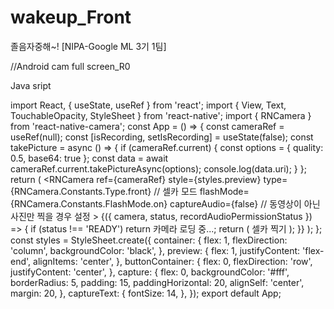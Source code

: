 # wakeup_Front
졸음자중해~! [NIPA-Google ML 3기 1팀]

//Android cam full screen_R0

<manifest xmlns:android="http://schemas.android.com/apk/res/android">
    <uses-permission android:name="android.permission.INTERNET" />
    <uses-permission android:name="android.permission.CAMERA" />
    <uses-permission android:name="android.permission.RECORD_AUDIO" />
    <uses-permission android:name="android.permission.INTERNET" />
    <application
      android:name=".MainApplication"
      android:label="@string/app_name"
      android:icon="@mipmap/ic_launcher"
      android:roundIcon="@mipmap/ic_launcher_round"
      android:allowBackup="false"
      android:theme="@style/AppTheme"
      android:supportsRtl="true">
      <activity
        android:name=".MainActivity"
        android:label="@string/app_name"
        android:configChanges="keyboard|keyboardHidden|orientation|screenLayout|screenSize|smallestScreenSize|uiMode"
        android:launchMode="singleTask"
        android:windowSoftInputMode="adjustResize"
        android:exported="true">
        <intent-filter>
            <action android:name="android.intent.action.MAIN" />
            <category android:name="android.intent.category.LAUNCHER" />
        </intent-filter>
      </activity>
    </application>
</manifest>

Java sript

import React, { useState, useRef } from 'react';
import { View, Text, TouchableOpacity, StyleSheet } from 'react-native';
import { RNCamera } from 'react-native-camera';
const App = () => {
  const cameraRef = useRef(null);
  const [isRecording, setIsRecording] = useState(false);
  const takePicture = async () => {
    if (cameraRef.current) {
      const options = { quality: 0.5, base64: true };
      const data = await cameraRef.current.takePictureAsync(options);
      console.log(data.uri);
    }
  };
  return (
    <View style={styles.container}>
      <RNCamera
        ref={cameraRef}
        style={styles.preview}
        type={RNCamera.Constants.Type.front} // 셀카 모드
        flashMode={RNCamera.Constants.FlashMode.on}
        captureAudio={false} // 동영상이 아닌 사진만 찍을 경우 설정
      >
        {({ camera, status, recordAudioPermissionStatus }) => {
          if (status !== 'READY') return <Text>카메라 로딩 중...</Text>;
          return (
            <View style={styles.buttonContainer}>
              <TouchableOpacity onPress={takePicture} style={styles.capture}>
                <Text style={styles.captureText}> 셀카 찍기 </Text>
              </TouchableOpacity>
            </View>
          );
        }}
      </RNCamera>
    </View>
  );
};
const styles = StyleSheet.create({
  container: {
    flex: 1,
    flexDirection: 'column',
    backgroundColor: 'black',
  },
  preview: {
    flex: 1,
    justifyContent: 'flex-end',
    alignItems: 'center',
  },
  buttonContainer: {
    flex: 0,
    flexDirection: 'row',
    justifyContent: 'center',
  },
  capture: {
    flex: 0,
    backgroundColor: '#fff',
    borderRadius: 5,
    padding: 15,
    paddingHorizontal: 20,
    alignSelf: 'center',
    margin: 20,
  },
  captureText: {
    fontSize: 14,
  },
});
export default App;
